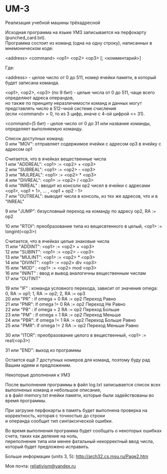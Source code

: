 # UM-3  
Реализация учебной машины трёхадресной  
  
Исходная программа на языке УМ3 записывается на перфокарту (punched_card.txt).  
Программа состоит из команд (одна на одну строку), написанных в мнемоническом коде:  
  
\<address> \<command> \<op1> \<op2> \<op3> [; <комментарий>]  
  
Где:  
  
\<address> - целое число от 0 до 511, номер ячейки памяти, в который будет записана команда.  
  
\<op1>, \<op2>, \<op3> (по 9 бит) - целые числа от 0 до 511, чаще всего определяют адреса операндов,  
но также по принципу неразличимости команд и данных могут представлять число в 512-чной системе счисления  
(если \<command> = 0, то из 3 цифр, иначе с 4-ой цифрой <= 31).  
   
\<command>(5 бит) - целое число от 0 до 31 или название команды, определяет выполняемую команду.  
  
  
Список доступных команд:  
0 или "MOV": отправляет содержимое ячейки с адресом op3 в ячейку с адресом op1  
  
Считается, что в ячейках вещественные числа  
1 или "ADDREAL": \<op1> := \<op2> + \<op3>  
2 или "SUBREAL": \<op1> := \<op2> - \<op3>  
3 или "MULREAL": \<op1> := \<op2> * \<op3>  
4 или "DIVREAL": \<op1> := \<op2> / \<op3>  
6 или "INREAL" : вводит из консоли op2 чисел в ячейки с адресами \<op1>, \<op1 + 1>, ... , \<op1 + op2 - 1>  
7 или "OUTREAL": выводит числа в консоль, из тех же адресов, что и в "INREAL"  
  
9 или "JUMP": безусловный переход на команду по адресу op2, RA := op2  
  
10 или "RTOI": преобразование типа из вещесвтенного в целый, \<op1> := longint(\<op3>)  
  
Считается, что в ячейках целые знаковые числа  
11 или "ADDINT": \<op1> := \<op2> + \<op3>  
12 или "SUBINT": \<op1> := \<op2> - \<op3>  
13 или "MULINT": \<op1> := \<op2> * \<op3>  
14 или "DIVINT": \<op1> := \<op2> div \<op3>  
15 или "MOD"   : \<op1> := \<op2> mod \<op3>  
16 или "ININT" : ввод и вывод аналогичны вещественным числам  
17 или "OUTINT"  
  
19 или "IF" : команда условного перехода, зависит от значения omega: 0, RA := op1; 1, RA := op2; 2, RA := op3  
20 или "PR" : if omega = 0 RA := op2         Переход Равно  
21 или "PNR": if omega != 0 RA := op2        Переход Не Равно  
22 или "PB" : if omega = 2 RA := op2         Переход Больше   
23 или "PM" : if omega = 1 RA := op2         Переход Меньше  
24 или "PBR": if omega != 1 RA := op2        Переход Больше Равно  
25 или "PMR": if omega != 2 RA := op2        Переход Меньше Равно  
  
30 или "ITOR": преобразование целого в вещественный, \<op1> := real(\<op3>)  
  
31 или "END": выход из программы  
  
Остается ещё 7 доступных номеров для команд, поэтому буду рад Вашим идеям и предложеним.  
  
  
Некоторые дополнения к УМ3  
  
После выполнения программы в файл log.txt записывается список всех выполненых команд и небольшое описание,  
а в файл memory.txt ячейки памяти, которые были задействованы во время программы.  
  
При загрузке перфокарты в память будет выполнена проверка на корректность, которая с точностью до строки  
и операнда сообщит тип синтаксической ошибки.  
  
Во время выполнения программа будет сообщать о некоторых ошибках счета, таких как деление на ноль,  
переполнение типа или менее фатальный некорректный ввод числа, который будет предложено исправить.  
  
Больше информации (units 3, 5): http://arch32.cs.msu.ru/Page2.htm  
  
Моя почта: reliativism@yandex.ru  
  